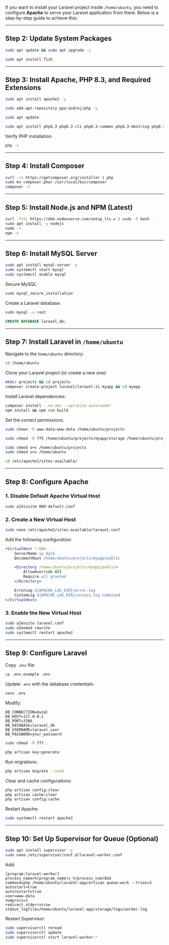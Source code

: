 If you want to install your Laravel project inside `/home/ubuntu`, you need to configure **Apache** to serve your Laravel application from there. Below is a step-by-step guide to achieve this:

---

## **Step 2: Update System Packages**
```sh
sudo apt update && sudo apt upgrade -y
```
```sh
sudo apt install fish
```
---

## **Step 3: Install Apache, PHP 8.3, and Required Extensions**
```sh
sudo apt install apache2 -y
```
```sh
sudo add-apt-repository ppa:ondrej/php -y
```
```sh
sudo apt update
```
```sh
sudo apt install php8.3 php8.3-cli php8.3-common php8.3-mbstring php8.3-xml php8.3-bcmath php8.3-curl php8.3-zip php8.3-mysql unzip -y
```

Verify PHP installation:
```sh
php -v
```

---

## **Step 4: Install Composer**
```sh
curl -sS https://getcomposer.org/installer | php
sudo mv composer.phar /usr/local/bin/composer
composer -V
```

---

## **Step 5: Install Node.js and NPM (Latest)**
```sh
curl -fsSL https://deb.nodesource.com/setup_lts.x | sudo -E bash -
sudo apt install -y nodejs
node -v
npm -v
```

---

## **Step 6: Install MySQL Server**
```sh
sudo apt install mysql-server -y
sudo systemctl start mysql
sudo systemctl enable mysql
```

Secure MySQL:
```sh
sudo mysql_secure_installation
```

Create a Laravel database:
```sh
sudo mysql -u root
```
```sql
CREATE DATABASE laravel_db;
```

---

## **Step 7: Install Laravel in `/home/ubuntu`**
Navigate to the `home/ubuntu` directory:
```sh
cd /home/ubuntu
```


Clone your Laravel project (or create a new one):
```sh
mkdir projects && cd projects
composer create-project laravel/laravel:11 myapp && cd myapp
```

Install Laravel dependencies:
```sh
composer install --no-dev --optimize-autoloader
npm install && npm run build
```

Set the correct permissions:
```sh
sudo chown -R www-data:www-data /home/ubuntu/projects
```

```sh
sudo chmod -R 775 /home/ubuntu/projects/myapp/storage /home/ubuntu/projects/myapp/bootstrap/cache
```

```sh
sudo chmod o+x /home/ubuntu/projects
sudo chmod o+x /home/ubuntu
```

```sh
cd /etc/apache2/sites-available/
```
---

## **Step 8: Configure Apache**
### **1. Disable Default Apache Virtual Host**
```sh
sudo a2dissite 000-default.conf
```

### **2. Create a New Virtual Host**
```sh
sudo nano /etc/apache2/sites-available/laravel.conf
```

Add the following configuration:
```apache
<VirtualHost *:80>
    ServerName ip dylk
    DocumentRoot /home/ubuntu/projects/myapp/public

    <Directory /home/ubuntu/projects/myapp/public>
        AllowOverride All
        Require all granted
    </Directory>

    ErrorLog ${APACHE_LOG_DIR}/error.log
    CustomLog ${APACHE_LOG_DIR}/access.log combined
</VirtualHost>   
```

### **3. Enable the New Virtual Host**
```sh
sudo a2ensite laravel.conf
sudo a2enmod rewrite
sudo systemctl restart apache2
```

---

## **Step 9: Configure Laravel**
Copy `.env` file:
```sh
cp .env.example .env
```

Update `.env` with the database credentials:
```sh
nano .env
```
Modify:
```
DB_CONNECTION=mysql
DB_HOST=127.0.0.1
DB_PORT=3306
DB_DATABASE=laravel_db
DB_USERNAME=laravel_user
DB_PASSWORD=your_password
```
```sh
sudo chmod -R 777 .
```

```sh
php artisan key:generate
```

Run migrations:
```sh
php artisan migrate --seed
```

Clear and cache configurations:
```sh
php artisan config:clear
php artisan cache:clear
php artisan config:cache
```

Restart Apache:
```sh
sudo systemctl restart apache2
```

---

## **Step 10: Set Up Supervisor for Queue (Optional)**
```sh
sudo apt install supervisor -y
sudo nano /etc/supervisor/conf.d/laravel-worker.conf
```
Add:
```
[program:laravel-worker]
process_name=%(program_name)s_%(process_num)02d
command=php /home/ubuntu/laravel-app/artisan queue:work --tries=3
autostart=true
autorestart=true
user=www-data
numprocs=1
redirect_stderr=true
stdout_logfile=/home/ubuntu/laravel-app/storage/logs/worker.log
```

Restart Supervisor:
```sh
sudo supervisorctl reread
sudo supervisorctl update
sudo supervisorctl start laravel-worker:*
```
